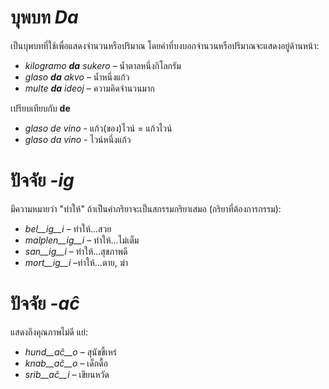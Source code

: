 # บุพบท *Da*

เป็นบุพบทที่ใช้เพื่อแสดงจำนวนหรือปริมาณ โดยคำที่บงบอกจำนวนหรือปริมาณจะแสดงอยู่ด้านหน้า:

- *kilogramo __da__ sukero* – น้ำตาลหนึ่งกิโลกรัม
- *glaso __da__ akvo* – น้ำหนึ่งแก้ว
- *multe __da__ ideoj* – ความคิดจำนวนมาก

เปรียบเทียบกับ **de**  

- *glaso de vino* - แก้ว(ของ)ไวน์ = แก้วไวน์
- *glaso da vino* - ไวน์หนึ่งแก้ว

# ปัจจัย *-ig*

มีความหมายว่า "ทำให้" ถ้าเป็นคำกริยาจะเป็นสกรรมกริยาเสมอ (กริยาที่ต้องการกรรม):

- *bel__ig__i* – ทำให้...สวย
- *malplen__ig__i* – ทำให้...ไม่เต็ม
- *san__ig__i* – ทำให้...สุขภาพดี
- *mort__ig__i* –ทำให้...ตาย, ฆ่า

# ปัจจัย *-aĉ*

แสดงถึงคุณภาพไม่ดี แย่:

- *hund__aĉ__o* – สุนัขขี้เหร่
- *knab__aĉ__o* – เด็กดื้อ
- *srib__aĉ__i* – เขียนหวัด
 
